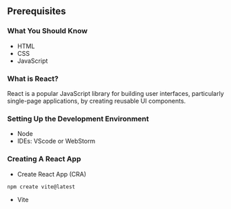 ## Prerequisites

### What You Should Know

- HTML
- CSS
- JavaScript

### What is React?

React is a popular JavaScript library for building user interfaces, particularly single-page applications, by creating reusable UI components.

### Setting Up the Development Environment
- Node
- IDEs: VScode or WebStorm

### Creating A React App
- Create React App (CRA)
```
npm create vite@latest
```
- Vite

